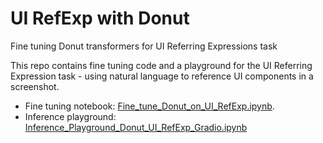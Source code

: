 # UI RefExp with Donut
Fine tuning Donut transformers for UI Referring Expressions task

This repo contains fine tuning code and a playground for the UI Referring Expression task - using natural language to reference UI components in a screenshot.

* Fine tuning notebook: [Fine_tune_Donut_on_UI_RefExp.ipynb](Fine_tune_Donut_on_UI_RefExp.ipynb).
* Inference playground: [Inference_Playground_Donut_UI_RefExp_Gradio.ipynb](Inference_Playground_Donut_UI_RefExp_Gradio.ipynb)
